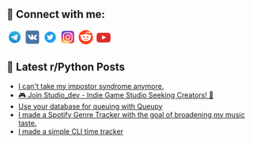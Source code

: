 ## 🔎 Connect with me:
[<img src="https://github.com/bullbesh/bullbesh/blob/main/images/Telegram.png" width="32" height="32" />](https://t.me/bullbesh)
[<img src="https://github.com/bullbesh/bullbesh/blob/main/images/VK.png" width="32" height="32" />](https://vk.com/bullbesh)
[<img src="https://github.com/bullbesh/bullbesh/blob/main/images/Twitter.png" width="32" height="32" />](https://twitter.com/bullbesh1)
[<img src="https://github.com/bullbesh/bullbesh/blob/main/images/Instagram.png" width="32" height="32" />](https://www.instagram.com/bullbesh)
[<img src="https://github.com/bullbesh/bullbesh/blob/main/images/Reddit.png" width="32" height="32" />](https://www.reddit.com/user/bullbesh)
[<img src="https://github.com/bullbesh/bullbesh/blob/main/images/YouTube.png" width="32" height="32" />](https://www.youtube.com/channel/UCtfjRs6uzgq5mfm8S06WTcg)

## 📕 Latest r/Python Posts
<!-- BLOG-POST-LIST:START -->
- [I can&#39;t take my impostor syndrome anymore.](https://www.reddit.com/r/Python/comments/1evcn21/i_cant_take_my_impostor_syndrome_anymore/)
- [🎮 Join Studio_dev - Indie Game Studio Seeking Creators! 👀](https://www.reddit.com/r/Python/comments/1evchcm/join_studio_dev_indie_game_studio_seeking_creators/)
- [Use your database for queuing with Queupy](https://www.reddit.com/r/Python/comments/1evcbny/use_your_database_for_queuing_with_queupy/)
- [I made a Spotify Genre Tracker with the goal of broadening my music taste.](https://www.reddit.com/r/Python/comments/1evbgzb/i_made_a_spotify_genre_tracker_with_the_goal_of/)
- [I made a simple CLI time tracker](https://www.reddit.com/r/Python/comments/1evaak9/i_made_a_simple_cli_time_tracker/)
<!-- BLOG-POST-LIST:END -->
